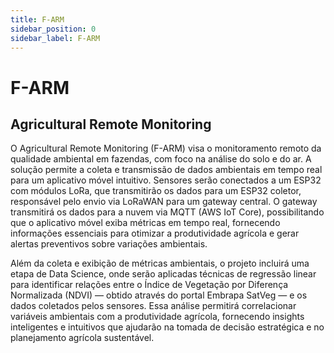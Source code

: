 ```yaml
---
title: F-ARM
sidebar_position: 0
sidebar_label: F-ARM
---
```


# F-ARM

## Agricultural Remote Monitoring

O Agricultural Remote Monitoring (F-ARM) visa o monitoramento remoto da qualidade ambiental em fazendas, com foco na análise do solo e do ar. A solução permite a coleta e transmissão de dados ambientais em tempo real para um aplicativo móvel intuitivo. Sensores serão conectados a um ESP32 com módulos LoRa, que transmitirão os dados para um ESP32 coletor, responsável pelo envio via LoRaWAN para um gateway central. O gateway transmitirá os dados para a nuvem via MQTT (AWS IoT Core), possibilitando que o aplicativo móvel exiba métricas em tempo real, fornecendo informações essenciais para otimizar a produtividade agrícola e gerar alertas preventivos sobre variações ambientais.

Além da coleta e exibição de métricas ambientais, o projeto incluirá uma etapa de Data Science, onde serão aplicadas técnicas de regressão linear para identificar relações entre o Índice de Vegetação por Diferença Normalizada (NDVI) — obtido através do portal Embrapa SatVeg — e os dados coletados pelos sensores. Essa análise permitirá correlacionar variáveis ambientais com a produtividade agrícola, fornecendo insights inteligentes e intuitivos que ajudarão na tomada de decisão estratégica e no planejamento agrícola sustentável.